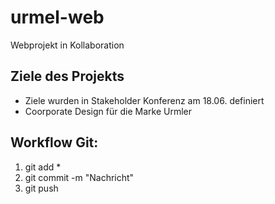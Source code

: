 # urmel-web
Webprojekt in Kollaboration

## Ziele des Projekts
- Ziele wurden in Stakeholder Konferenz am 18.06. definiert
- Coorporate Design für die Marke Urmler

## Workflow Git:
1. git add *
2. git commit -m "Nachricht"
3. git push